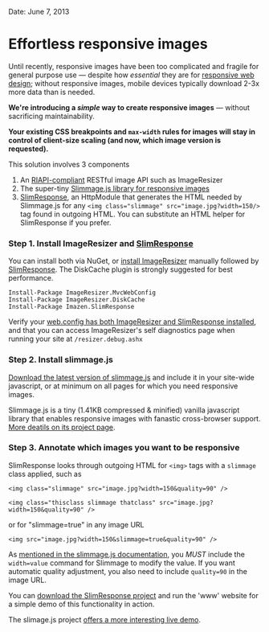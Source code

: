 Date: June 7, 2013

# Effortless responsive images

Until recently, responsive images have been too complicated and fragile for general purpose use &mdash; despite how *essential* they are for [responsive web design](http://en.wikipedia.org/wiki/Responsive_web_design); without responsive images, mobile devices typically download 2-3x more data than is needed.

**We're introducing a *simple* way to create responsive images** &mdash; without sacrificing maintainability. 

**Your existing CSS breakpoints and `max-width` rules for images will stay in control of client-size scaling (and now, which image version is requested).**

This solution involves 3 components

1. An [RIAPI-compliant](http://riapi.org) RESTful image API such as ImageResizer
2. The super-tiny [Slimmage.js library for responsive images](https://github.com/imazen/slimmage)
3. [SlimResponse](http://github.com/imazen/slimresponse), an HttpModule that generates the HTML needed by Slimmage.js for any `<img class="slimmage" src="image.jpg?width=150/>` tag found in outgoing HTML. You can substitute an HTML helper for SlimResponse if you prefer.

### Step 1. Install ImageResizer and [SlimResponse](http://github.com/imazen/slimresponse)

You can install both via NuGet, or [install ImageResizer](/docs/install) manually followed by [SlimResponse](http://github.com/imazen/slimresponse). The DiskCache plugin is strongly suggested for best performance.


    Install-Package ImageResizer.MvcWebConfig
    Install-Package ImageResizer.DiskCache
    Install-Package Imazen.SlimResponse


Verify your [web.config has both ImageResizer and SlimResponse installed](http://github.com/imazen/slimresponse), and that you can access ImageResizer's self diagnostics page when running your site at `/resizer.debug.ashx`

### Step 2. Install slimmage.js

[Download the latest version of slimmage.js](https://github.com/imazen/slimmage) and include it in your site-wide javascript, or at minimum on all pages for which you need responsive images. 

Slimmage.js is a tiny (1.41KB compressed & minified) vanilla javascript library that enables responsive images with fanastic cross-browser support. [More deatils on its project page](https://github.com/imazen/slimmage).

### Step 3. Annotate which images you want to be responsive


SlimResponse looks through outgoing HTML for `<img>` tags with a `slimmage` class applied, such as 


    <img class="slimmage" src="image.jpg?width=150&quality=90" />

    <img class="thisclass slimmage thatclass" src="image.jpg?width=150&quality=90" />


or for "slimmage=true" in any image URL

    <img src="image.jpg?width=150&slimmage=true&quality=90" />

As [mentioned in the slimmage.js documentation](https://github.com/imazen/slimmage), you *MUST* include the `width=value` command for Slimmage to modify the value. If you want automatic quality adjustment, you also need to include `quality=90` in the image URL.


You can [download the SlimResponse project](https://github.com/imazen/slimresponse/archive/master.zip) and run the 'www' website for a simple demo of this functionality in action.

The slimage.js project [offers a more interesting live demo](http://imazen.github.io/slimmage/demo.html).




